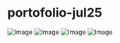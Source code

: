 # portofolio-jul25

![Image](https://github.com/user-attachments/assets/fad2cc13-ed68-43c5-b316-ba3272241c6f)
![Image](https://github.com/user-attachments/assets/c0475309-1810-46db-99c3-9782475e33d4)
![Image](https://github.com/user-attachments/assets/72c00fdb-56a4-49d7-8621-e6c0b3e74ea5)
![Image](https://github.com/user-attachments/assets/baee630a-6fad-43e5-9ca7-6d439cf13032)
